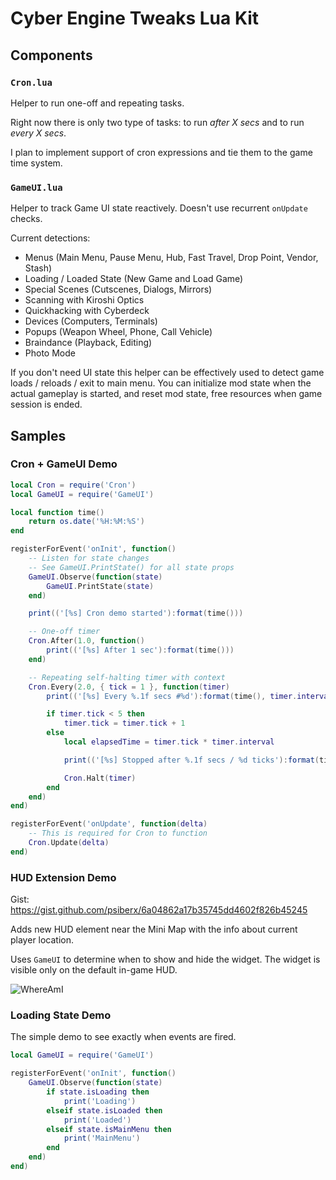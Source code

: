 # Cyber Engine Tweaks Lua Kit

## Components

### `Cron.lua`

Helper to run one-off and repeating tasks.

Right now there is only two type of tasks: to run *after X secs* and to run *every X secs*.  

I plan to implement support of cron expressions and tie them to the game time system.

### `GameUI.lua` 

Helper to track Game UI state reactively. 
Doesn't use recurrent `onUpdate` checks. 

Current detections:
 
- Menus (Main Menu, Pause Menu, Hub, Fast Travel, Drop Point, Vendor, Stash)
- Loading / Loaded State (New Game and Load Game)
- Special Scenes (Cutscenes, Dialogs, Mirrors)
- Scanning with Kiroshi Optics
- Quickhacking with Cyberdeck
- Devices (Computers, Terminals)
- Popups (Weapon Wheel, Phone, Call Vehicle)
- Braindance (Playback, Editing)
- Photo Mode

If you don't need UI state this helper can be effectively used to detect game loads / reloads / exit to main menu.
You can initialize mod state when the actual gameplay is started, and reset mod state, free resources when game session is ended.

## Samples

### Cron + GameUI Demo

```lua
local Cron = require('Cron')
local GameUI = require('GameUI')

local function time()
	return os.date('%H:%M:%S')
end

registerForEvent('onInit', function()
	-- Listen for state changes
	-- See GameUI.PrintState() for all state props
	GameUI.Observe(function(state)
		GameUI.PrintState(state)
	end)

	print(('[%s] Cron demo started'):format(time()))

	-- One-off timer
	Cron.After(1.0, function()
		print(('[%s] After 1 sec'):format(time()))
	end)

	-- Repeating self-halting timer with context
	Cron.Every(2.0, { tick = 1 }, function(timer)
		print(('[%s] Every %.1f secs #%d'):format(time(), timer.interval, timer.tick))

		if timer.tick < 5 then
			timer.tick = timer.tick + 1
		else
			local elapsedTime = timer.tick * timer.interval

			print(('[%s] Stopped after %.1f secs / %d ticks'):format(time(), elapsedTime, timer.tick))

			Cron.Halt(timer)
		end
	end)
end)

registerForEvent('onUpdate', function(delta)
	-- This is required for Cron to function
	Cron.Update(delta)
end)
```

### HUD Extension Demo

Gist: https://gist.github.com/psiberx/6a04862a17b35745dd4602f826b45245

Adds new HUD element near the Mini Map with the info about current player location.

Uses `GameUI` to determine when to show and hide the widget.
The widget is visible only on the default in-game HUD.

![WhereAmI](https://siberx.dev/cp2077-cet-demos/whereami-210223.jpg)

### Loading State Demo

The simple demo to see exactly when events are fired.

```lua
local GameUI = require('GameUI')

registerForEvent('onInit', function()
    GameUI.Observe(function(state)
        if state.isLoading then
            print('Loading')
        elseif state.isLoaded then
            print('Loaded')
        elseif state.isMainMenu then
            print('MainMenu')
        end
    end)
end)
```
